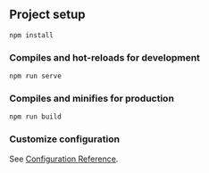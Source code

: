 
 
## Project setup
```
npm install
```
 
### Compiles and hot-reloads for development
```
npm run serve
```
 
### Compiles and minifies for production
```
npm run build
```
 
### Customize configuration
See [Configuration Reference](https://cli.vuejs.org/config/).
